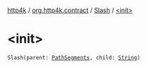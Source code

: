 [http4k](../../index.md) / [org.http4k.contract](../index.md) / [Slash](index.md) / [&lt;init&gt;](./-init-.md)

# &lt;init&gt;

`Slash(parent: `[`PathSegments`](../-path-segments/index.md)`, child: `[`String`](https://kotlinlang.org/api/latest/jvm/stdlib/kotlin/-string/index.html)`)`